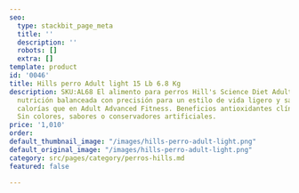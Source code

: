 ```yaml
---
seo:
  type: stackbit_page_meta
  title: ''
  description: ''
  robots: []
  extra: []
template: product
id: '0046'
title: Hills perro Adult light 15 Lb 6.8 Kg
description: SKU:AL68 El alimento para perros Hill's Science Diet Adult Light proporciona
  nutrición balanceada con precisión para un estilo de vida ligero y sano. 18% menos
  calorías que en Adult Advanced Fitness. Beneficios antioxidantes clínicamente comprobados.
  Sin colores, sabores o conservadores artificiales.
price: '1,010'
order: 
default_thumbnail_image: "/images/hills-perro-adult-light.png"
default_original_image: "/images/hills-perro-adult-light.png"
category: src/pages/category/perros-hills.md
featured: false

---
```

